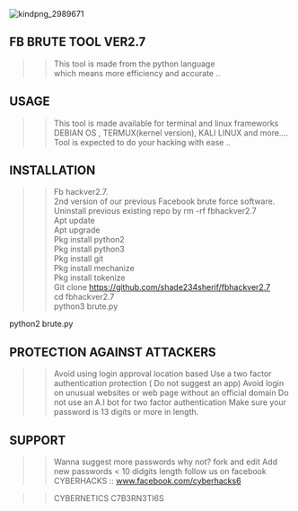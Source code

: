 ![kindpng_2989671](https://user-images.githubusercontent.com/79071277/157771495-f12b9efb-7afa-4b86-b3f5-f1354d0c79a7.png)
## FB BRUTE TOOL VER2.7
>> This tool is made from the python language</br>
which means more efficiency and accurate ..

## USAGE 
>> This tool is made available for terminal and linux frameworks</br>
DEBIAN OS , TERMUX(kernel version), KALI LINUX and more....
Tool is expected to do your hacking with ease .. 

## INSTALLATION
>>Fb hackver2.7.</br>
2nd version of our previous Facebook  brute force software.</br> 
Uninstall previous existing repo by rm -rf fbhackver2.7</br>
Apt update</br>
Apt upgrade</br>
Pkg install python2</br>
Pkg install python3</br>
Pkg install git</br>
Pkg install mechanize</br>
Pkg install tokenize</br>
Git clone https://github.com/shade234sherif/fbhackver2.7</br>
cd fbhackver2.7</br>
python3 brute.py</br>

python2 brute.py</br>

## PROTECTION AGAINST ATTACKERS
>> Avoid using login approval location based 
>> Use a two factor authentication protection ( Do not suggest an app)
>> Avoid login on unusual websites or web page without an official domain 
>> Do not use an A.I bot for two factor authentication 
>> Make sure your password is 13 digits or more in length.

## SUPPORT 
>> Wanna suggest more passwords why not? fork and edit
>> Add new passwords < 10 didgits length 
>> follow us on facebook CYBERHACKS :: www.facebook.com/cyberhacks6

>> CYBERNETICS                  C7B3RN3TI6S

